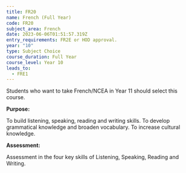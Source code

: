 ```yaml
---
title: FR20
name: French (Full Year)
code: FR20
subject_area: French
date: 2023-06-06T01:51:57.319Z
entry_requirements: FR2E or HOD approval.
year: "10"
type: Subject Choice
course_duration: Full Year
course_level: Year 10
leads_to:
  - FRE1
---
```

Students who want to take French/NCEA in Year 11 should select this course.

**Purpose:**

To build listening, speaking, reading and writing skills. To develop grammatical knowledge and broaden vocabulary. To increase cultural knowledge.

**Assessment:**

Assessment in the four key skills of Listening, Speaking, Reading and Writing.